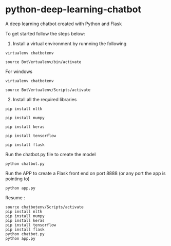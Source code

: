# python-deep-learning-chatbot
A deep learning chatbot created with Python and Flask

To get started follow the steps below:

1. Install a virtual environment by runnning the following
```
virtualenv chatbotenv

source BotVertualenv/bin/activate
```
For windows
```
virtualenv chatbotenv

source BotVertualenv/Scripts/activate
```

2. Install all the required libraries 
```
pip install nltk
```
```
pip install numpy
```
```
pip install keras
```
```
pip install tensorflow
```
```
pip install flask
```

Run the chatbot.py file to create the model
```
python chatbot.py
```

Run the APP to create a Flask front end on port 8888 (or any port the app is pointing to)
```
python app.py
```


Resume :

```
source chatbotenv/Scripts/activate
pip install nltk
pip install numpy
pip install keras
pip install tensorflow
pip install flask
python chatbot.py
python app.py
```


